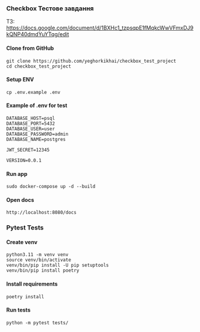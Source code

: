 ### Checkbox Тестове завдання
ТЗ: https://docs.google.com/document/d/1BXHc1_tzpsqpE1fMqkcWwVFmxDJ9kQNP40dmdYuYTqg/edit

#### Clone from GitHub

```
git clone https://github.com/yeghorkikhai/checkbox_test_project
cd checkbox_test_project
```

#### Setup ENV
```
cp .env.example .env
```

#### Example of .env for test
```
DATABASE_HOST=psql
DATABASE_PORT=5432
DATABASE_USER=user
DATABASE_PASSWORD=admin
DATABASE_NAME=postgres

JWT_SECRET=12345

VERSION=0.0.1
```

#### Run app
```
sudo docker-compose up -d --build
```

#### Open docs
```
http://localhost:8080/docs
```

### Pytest Tests

#### Create venv
```
python3.11 -m venv venv
source venv/bin/activate
venv/bin/pip install -U pip setuptools
venv/bin/pip install poetry
```

#### Install requirements
```
poetry install
```

#### Run tests
```
python -m pytest tests/
```